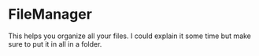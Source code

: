# FileManager
This helps you organize all your files. I could explain it some time but make sure to put it in all in a folder.
